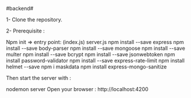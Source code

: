 #backend#

1- Clone the repository. 

2- Prerequisite :

Npm init => entry point: (index.js) server.js
npm install --save express
npm install --save body-parser
npm install --save mongoose
npm install --save multer
npm install --save bcrypt
npm install --save jsonwebtoken
npm install password-validator
npm install --save express-rate-limit
npm install helmet --save
npm i maskdata
npm install express-mongo-sanitize

Then start the server with :

nodemon server
Open your browser : http://localhost:4200